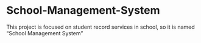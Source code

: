 # School-Management-System
This project is focused on student record services in school, so it is named “School Management System”
